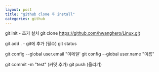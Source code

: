 ```yaml
---
layout: post
title: "github clone 후 install"
categories: github
---
```


git init - 초기 설치
git clone https://github.com/hwanghero/Linux.git

git add . - git에 추가 (필수)
git status

git config --global user.email "이메일'
git config --global user.name "이름"

git commit -m "test" (커밋 추가)
git push (올리기)

[jekyll-docs]: https://jekyllrb.com/docs/home
[jekyll-gh]:   https://github.com/jekyll/jekyll
[jekyll-talk]: https://talk.jekyllrb.com/
